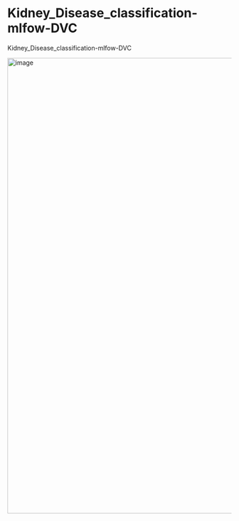 # Kidney_Disease_classification-mlfow-DVC
Kidney_Disease_classification-mlfow-DVC

<img width="1024" height="1024" alt="image" src="https://github.com/user-attachments/assets/5352cb6c-60a7-4784-9ffb-d384c9d61330" />
